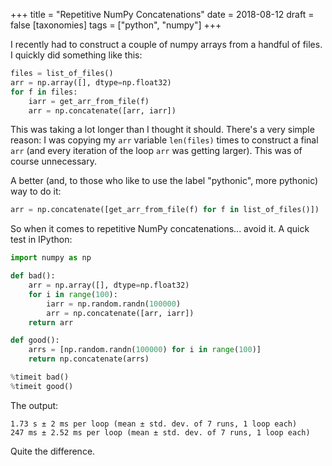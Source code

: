 +++
title = "Repetitive NumPy Concatenations"
date = 2018-08-12
draft = false
[taxonomies]
tags = ["python", "numpy"]
+++

I recently had to construct a couple of numpy arrays from a handful
of files. I quickly did something like this:

```python
files = list_of_files()
arr = np.array([], dtype=np.float32)
for f in files:
    iarr = get_arr_from_file(f)
    arr = np.concatenate([arr, iarr])
```

This was taking a lot longer than I thought it should. There's a
very simple reason: I was copying my `arr` variable `len(files)`
times to construct a final `arr` (and every iteration of the loop
`arr` was getting larger). This was of course unnecessary.

A better (and, to those who like to use the label "pythonic", more
pythonic) way to do it:

```python
arr = np.concatenate([get_arr_from_file(f) for f in list_of_files()])
```

So when it comes to repetitive NumPy concatenations... avoid it. A
quick test in IPython:

```python
import numpy as np

def bad():
    arr = np.array([], dtype=np.float32)
    for i in range(100):
        iarr = np.random.randn(100000)
        arr = np.concatenate([arr, iarr])
    return arr

def good():
    arrs = [np.random.randn(100000) for i in range(100)]
    return np.concatenate(arrs)

%timeit bad()
%timeit good()
```

The output:

```
1.73 s ± 2 ms per loop (mean ± std. dev. of 7 runs, 1 loop each)
247 ms ± 2.52 ms per loop (mean ± std. dev. of 7 runs, 1 loop each)
```

Quite the difference.
